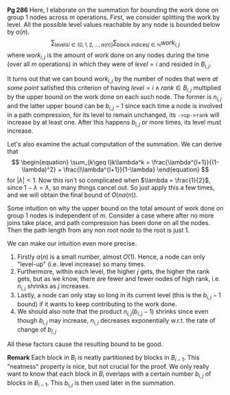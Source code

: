**Pg 286** Here, I elaborate on the summation for bounding the work done on group 1 nodes across $m$ operations.
First, we consider splitting the work by level. All the possible level values reachable by any node is bounded below by $\alpha(n)$.
$$
\begin{equation}
    \sum_{\text{levels} i\in \{0, 1, 2, \dots, \alpha(n)\} } \sum_{\text{block indices} j\in \mathbb{N} } work_{i, j}
\end{equation}
$$ 
where $work_{i, j}$ is the amount of work done on any nodes during the time (over all $m$ operations) in which they were of $level = i$ and resided in $B_{i, j}$.

It turns out that we can bound $work_{i, j}$ by the number of nodes that were *at some point* satisfied this criterion of having $level = i\land rank\in B_{i, j}$ multiplied by the upper bound on the work done on each such node.
The former is $n_{i, j}$ and the latter upper bound can be $b_{i, j} - 1$ since each time a node is involved in a path compression, for its level to remain unchanged, its `->up->rank` will increase by at least one. After this happens $b_{i, j}$ or more times, its level must increase.


Let's also examine the actual computation of the summation. We can derive that
$$
\begin{equation}
    \sum_{k\geq l}k\lambda^k = \frac{\lambda^{l+1}}{(1-\lambda)^2} + \frac{l\lambda^{l+1}}{1-\lambda}
\end{equation}
$$
for $|\lambda| < 1$. Now this isn't so complicated when $\lambda = \frac{1}{2}$, since $1-\lambda = \lambda$, so many things cancel out. So just apply this a few times, and we will obtain the final bound of $O(n\alpha(n))$.

Some intuition on why the upper bound on the total amount of work done on group 1 nodes is independent of $m$. Consider a case where after no more joins take place, and path compression has been done on all the nodes. Then the path length from any non root node to the root is just 1.

We can make our intuition even more precise. 
1. Firstly $\alpha(n)$ is a small number, almost $O(1)$. Hence, a node can only "level-up" (i.e. level increase) so many times.
2. Furthermore, within each level, the higher $j$ gets, the higher the rank gets, but as we know, there are fewer and fewer nodes of high rank, i.e. $n_{i, j}$ shrinks as $j$ increases.
3. Lastly, a node can only stay so long in its current level (this is the $b_{i, j} - 1$ bound) if it wants to keep contributing to the work done.
4. We should also note that the product $n_{i, j}(b_{i, j} - 1)$ shrinks since even though $b_{i, j}$ may increase, $n_{i, j}$ decreases exponentially w.r.t. the rate of change of $b_{i, j}$

All these factors cause the resulting bound to be good.

**Remark** Each block in $B_i$ is neatly partitioned by blocks in $B_{i-1}$. This "neatness" property is nice, but not crucial for the proof. We only really want to know that each block in $B_i$ overlaps with a certain number $b_{i, j}$ of blocks in $B_{i - 1}$. This $b_{i, j}$ is then used later in the summation.
